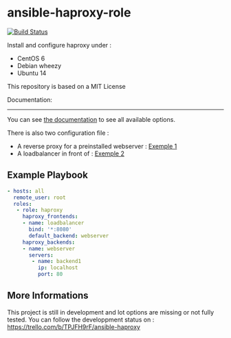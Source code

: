 ansible-haproxy-role
====================
[![Build Status](https://travis-ci.org/kefniark/ansible-haproxy-role.svg?branch=master)](https://travis-ci.org/kefniark/ansible-haproxy-role)

Install and configure haproxy under :
 - CentOS 6
 - Debian wheezy
 - Ubuntu 14
 
This repository is based on a MIT License

Documentation:
______________

You can see [the documentation](https://github.com/kefniark/ansible-haproxy-role/blob/master/docs/main.yml) to see all available options.

There is also two configuration file :
 - A reverse proxy for a preinstalled webserver : [Exemple 1](https://github.com/kefniark/ansible-haproxy-role/blob/master/docs/exemple-simple-server.yml)
 - A loadbalancer in front of : [Exemple 2](https://github.com/kefniark/ansible-haproxy-role/blob/master/docs/exemple-loadbalancer.yml)

Example Playbook
-------------------------

```yaml
- hosts: all
  remote_user: root
  roles:
   - role: haproxy
     haproxy_frontends:
     - name: loadbalancer
       bind: '*:8080'
       default_backend: webserver
     haproxy_backends:
     - name: webserver
       servers:
        - name: backend1
          ip: localhost
          port: 80
```

More Informations
--------------
This project is still in development and lot options are missing or not fully tested.
You can follow the developpment status on : https://trello.com/b/TPJFH9rF/ansible-haproxy
